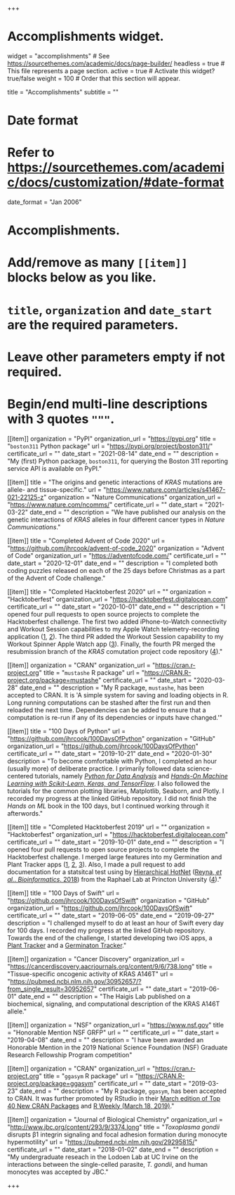 +++
# Accomplishments widget.
widget = "accomplishments"  # See https://sourcethemes.com/academic/docs/page-builder/
headless = true  # This file represents a page section.
active = true  # Activate this widget? true/false
weight = 100  # Order that this section will appear.

title = "Accomplish&shy;ments"
subtitle = ""

# Date format
#   Refer to https://sourcethemes.com/academic/docs/customization/#date-format
date_format = "Jan 2006"

# Accomplishments.
#   Add/remove as many `[[item]]` blocks below as you like.
#   `title`, `organization` and `date_start` are the required parameters.
#   Leave other parameters empty if not required.
#   Begin/end multi-line descriptions with 3 quotes `"""`.

[[item]]
  organization = "PyPI"
  organization_url = "https://pypi.org"
  title = "`boston311` Python package"
  url = "https://pypi.org/project/boston311/"
  certificate_url = ""
  date_start = "2021-08-14"
  date_end = ""
  description = "My (first) Python package, `boston311`, for querying the Boston 311 reporting service API is available on PyPI."


[[item]]
  title = "The origins and genetic interactions of *KRAS* mutations are allele- and tissue-specific."
  url = "https://www.nature.com/articles/s41467-021-22125-z"
  organization = "Nature Communications"
  organization_url = "https://www.nature.com/ncomms/"
  certificate_url = ""
  date_start = "2021-03-22"
  date_end = ""
  description = "We have published our analysis on the genetic interactions of *KRAS* alleles in four different cancer types in *Nature Communications*."


[[item]]
  title = "Completed Advent of Code 2020"
  url = "https://github.com/jhrcook/advent-of-code_2020"
  organization = "Advent of Code"
  organization_url = "https://adventofcode.com/"
  certificate_url = ""
  date_start = "2020-12-01"
  date_end = ""
  description = "I completed both coding puzzles released on each of the 25 days before Christmas as a part of the Advent of Code challenge."


[[item]]
  title = "Completed Hacktoberfest 2020"
  url = ""
  organization = "Hacktoberfest"
  organization_url = "https://hacktoberfest.digitalocean.com"
  certificate_url = ""
  date_start = "2020-10-01"
  date_end = ""
  description = "I opened four pull requests to open source projects to complete the Hacktoberfest challenge. The first two added iPhone-to-Watch connectivity and Workout Session capabilities to my Apple Watch telemetry-recording application ([1](https://github.com/jhrcook/TelemetryRecorder/pull/1), [2](https://github.com/jhrcook/TelemetryRecorder/pull/3)). The third PR added the Workout Session capability to my Workout Spinner Apple Watch app ([3](https://github.com/jhrcook/Workout-Spinner-watchapp/pull/1)). Finally, the fourth PR merged the resubmission branch of the *KRAS* comutation project code repository ([4](https://github.com/jhrcook/comutation/pull/2))."


[[item]]
  organization = "CRAN"
  organization_url = "https://cran.r-project.org"
  title = "`mustashe` R package"
  url = "https://CRAN.R-project.org/package=mustashe"
  certificate_url = ""
  date_start = "2020-03-28"
  date_end = ""
  description = "My R package, `mustashe`, has been accepted to CRAN. It is 'A simple system for saving and loading objects in R. Long running computations can be stashed after the first run and then reloaded the next time. Dependencies can be added to ensure that a computation is re-run if any of its dependencies or inputs have changed.'" 


[[item]]
  title = "100 Days of Python"
  url = "https://github.com/jhrcook/100DaysOfPython"
  organization = "GitHub"
  organization_url = "https://github.com/jhrcook/100DaysOfPython"
  certificate_url = ""
  date_start = "2019-10-21"
  date_end = "2020-01-30"
  description = "To become comfortable with Python, I completed an hour (usually more) of deliberate practice. I primarily followed data science-centered tutorials, namely [*Python for Data Analysis*](http://shop.oreilly.com/product/0636920050896.do) and [*Hands-On Machine Learning with Scikit-Learn, Keras, and TensorFlow*](https://www.oreilly.com/library/view/hands-on-machine-learning/9781492032632/). I also followed the tutorials for the common plotting libraries, Matplotlib, Seaborn, and Plotly. I recorded my progress at the linked GitHub repository. I did not finish the *Hands on ML* book in the 100 days, but I continued working through it afterwords."


[[item]]
  title = "Completed Hacktoberfest 2019"
  url = ""
  organization = "Hacktoberfest"
  organization_url = "https://hacktoberfest.digitalocean.com"
  certificate_url = ""
  date_start = "2019-10-01"
  date_end = ""
  description = "I opened four pull requests to open source projects to complete the Hacktoberfest challenge. I merged large features into my Germination and Plant Tracker apps ([1](https://github.com/jhrcook/Germination-Tracker/commit/e2a11d53a1ff677914538511682c90efb5edb199), [2](https://github.com/jhrcook/PlantTracker/commit/42058c41ba7f9b3b294a9bf87ed9128a04c01c6f), [3](https://github.com/jhrcook/PlantTracker/commit/5977d394048301058325cd9f10f8896e70ea00c4)). Also, I made a pull request to add documentation for a statsitcal test using by [Hierarchical HotNet](https://github.com/raphael-group/hierarchical-hotnet) ([Reyna, *et al.*. *Bioinformatics*. 2018](https://academic.oup.com/bioinformatics/article/34/17/i972/5093236/)) from the Raphael Lab at Princton University ([4](https://github.com/raphael-group/hierarchical-hotnet/pull/5))."


[[item]]
  title = "100 Days of Swift"
  url = "https://github.com/jhrcook/100DaysOfSwift"
  organization = "GitHub"
  organization_url = "https://github.com/jhrcook/100DaysOfSwift"
  certificate_url = ""
  date_start = "2019-06-05"
  date_end = "2019-09-27"
  description = "I challenged myself to do at least an hour of Swift every day for 100 days. I recorded my progress at the linked GitHub repository. Towards the end of the challenge, I started developing two iOS apps, a [Plant Tracker](project/ios-plant-tracker/) and a [Germinaton Tracker](https://github.com/jhrcook/Germination-Tracker)."


[[item]]
  organization = "Cancer Discovery"
  organization_url = "https://cancerdiscovery.aacrjournals.org/content/9/6/738.long"
  title = "Tissue-specific oncogenic activity of KRAS A146T"
  url = "https://pubmed.ncbi.nlm.nih.gov/30952657/?from_single_result=30952657"
  certificate_url = ""
  date_start = "2019-06-01"
  date_end = ""
  description = "The Haigis Lab published on a biochemical, signaling, and computational description of the KRAS A146T allele."


[[item]]
  organization = "NSF"
  organization_url = "https://www.nsf.gov"
  title = "Honorable Mention NSF GRFP"
  url = ""
  certificate_url = ""
  date_start = "2019-04-08"
  date_end = ""
  description = "I have been awarded an Honorable Mention in the 2019 National Science Foundation (NSF) Graduate Research Fellowship Program competition"


[[item]]
  organization = "CRAN"
  organization_url = "https://cran.r-project.org"
  title = "`ggasym` R package"
  url = "https://CRAN.R-project.org/package=ggasym"
  certificate_url = ""
  date_start = "2019-03-23"
  date_end = ""
  description = "My R package, `ggasym`, has been accepted to CRAN. It was further promoted by RStudio in their [March edition of Top 40 New CRAN Packages](https://rviews.rstudio.com/2019/04/26/march-2019-top-40-new-cran-packages/) and [R Weekly (March 18, 2019)](https://rweekly.org/2019-11.html#NewPackages)."  


[[item]]
  organization = "Journal of Biological Chemistry"
  organization_url = "http://www.jbc.org/content/293/9/3374.long"
  title = "*Toxoplasma gondii* disrupts β1 integrin signaling and focal adhesion formation during monocyte hypermotility"
  url = "https://pubmed.ncbi.nlm.nih.gov/29295815/"
  certificate_url = ""
  date_start = "2018-01-02"
  date_end = ""
  description = "My undergraduate reseach in the Lodoen Lab at UC Irvine on the interactions between the single-celled parasite, *T. gondii*, and human monocytes was accepted by JBC."

+++
